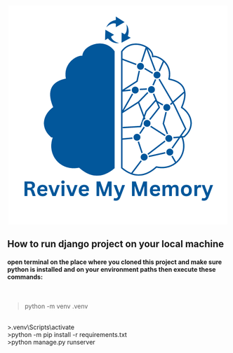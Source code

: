 <p align="center">
  <img src="Documentation/Revive my memory (1).png" />
</p>

## How to run django project on your local machine
#### open terminal on the place where you cloned this project and make sure python is installed and on your environment paths then execute these commands:
<br>

>python -m venv .venv
<br>
>.venv\Scripts\activate
<br>
>python -m pip install -r requirements.txt
<br>
>python manage.py runserver




